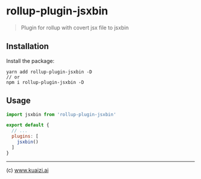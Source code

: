 # rollup-plugin-jsxbin

> Plugin for rollup with covert jsx file to jsxbin

## Installation

Install the package:

```
yarn add rollup-plugin-jsxbin -D
// or
npm i rollup-plugin-jsxbin -D
```

## Usage

```js
import jsxbin from 'rollup-plugin-jsxbin'

export default {
  // ...
  plugins: [
    jsxbin()
  ]
}
```

---
(c) www.kuaizi.ai